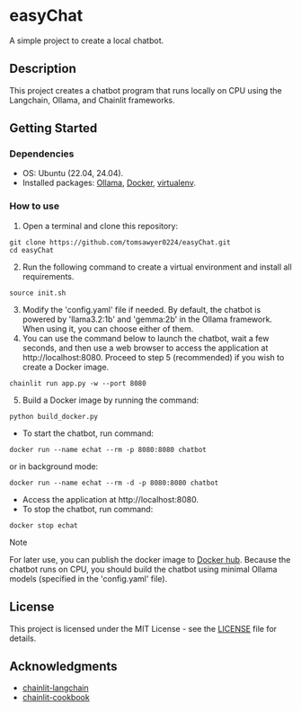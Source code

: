 # easyChat

A simple project to create a local chatbot.

## Description

This project creates a chatbot program that runs locally on CPU using the Langchain, Ollama, and Chainlit frameworks.

## Getting Started

### Dependencies

* OS: Ubuntu (22.04, 24.04).
* Installed packages: [Ollama](https://ollama.com/download/linux), [Docker](https://docs.docker.com/engine/install/ubuntu/), [virtualenv](https://virtualenv.pypa.io/en/latest/installation.html).

### How to use

1. Open a terminal and clone this repository:

```
git clone https://github.com/tomsawyer0224/easyChat.git
cd easyChat
```
2. Run the following command to create a virtual environment and install all requirements.
```
source init.sh
```
3. Modify the 'config.yaml' file if needed. By default, the chatbot is powered by 'llama3.2:1b' and 'gemma:2b' in the Ollama framework. When using it, you can choose either of them.
4. You can use the command below to launch the chatbot, wait a few seconds, and then use a web browser to access the application at http://localhost:8080. Proceed to step 5 (recommended) if you wish to create a Docker image.
```
chainlit run app.py -w --port 8080
```

5. Build a Docker image by running the command:
```
python build_docker.py
```
* To start the chatbot, run command:
```
docker run --name echat --rm -p 8080:8080 chatbot
```
or in background mode:
```
docker run --name echat --rm -d -p 8080:8080 chatbot
```
* Access the application at http://localhost:8080.
* To stop the chatbot, run command:
```
docker stop echat
```
> [!Note]
> For later use, you can publish the docker image to [Docker hub](https://hub.docker.com/). Because the chatbot runs on CPU, you should build the chatbot using minimal Ollama models (specified in the 'config.yaml' file).

## License

This project is licensed under the MIT License - see the [LICENSE](./LICENSE) file for details.

## Acknowledgments
* [chainlit-langchain](https://docs.chainlit.io/integrations/langchain)
* [chainlit-cookbook](https://github.com/Chainlit/cookbook/tree/main/aws-ecs-deployment)
